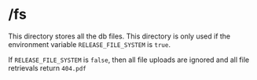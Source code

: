 # /fs

This directory stores all the db files. This directory is only used if the environment variable `RELEASE_FILE_SYSTEM` is `true`.

If `RELEASE_FILE_SYSTEM` is `false`, then all file uploads are ignored and all file retrievals return `404.pdf`
